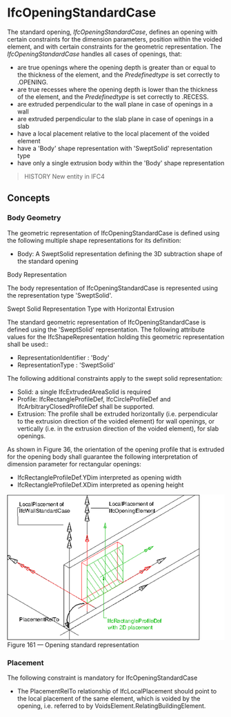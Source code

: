 # IfcOpeningStandardCase

The standard opening, _IfcOpeningStandardCase_, defines an opening with certain constraints for the dimension parameters, position within the voided element, and with certain constraints for the geometric representation. The _IfcOpeningStandardCase_ handles all cases of openings, that:

* are true openings where the opening depth is greater than or equal to the thickness of the element, and the _Predefinedtype_ is set correctly to .OPENING.
* are true recesses where the opening depth is lower than the thickness of the element, and the _Predefinedtype_ is set correctly to .RECESS.
* are extruded perpendicular to the wall plane in case of openings in a wall
* are extruded perpendicular to the slab plane in case of openings in a slab
* have a local placement relative to the local placement of the voided element
* have a 'Body' shape representation with 'SweptSolid' representation type
* have only a single extrusion body within the 'Body' shape representation

> HISTORY  New entity in IFC4

## Concepts

### Body Geometry

The geometric representation of IfcOpeningStandardCase
is defined using the following multiple shape representations for
its definition:


* Body: A SweptSolid representation defining the 3D subtraction
shape of the standard opening


Body Representation


The body representation of IfcOpeningStandardCase is
represented using the representation type 'SweptSolid'.


Swept Solid Representation Type with Horizontal
Extrusion


The standard geometric representation of
IfcOpeningStandardCase is defined using the 'SweptSolid'
representation. The following attribute values for the
IfcShapeRepresentation holding this geometric
representation shall be used::


* RepresentationIdentifier : 'Body'
* RepresentationType : 'SweptSolid'


The following additional constraints apply to the swept solid
representation:


* Solid: a single IfcExtrudedAreaSolid is
required
* Profile: IfcRectangleProfileDef,
IfcCircleProfileDef and
IfcArbitraryClosedProfileDef shall be supported.
* Extrusion: The profile shall be extruded horizontally
(i.e. perpendicular to the extrusion direction of the voided
element) for wall openings, or vertically (i.e. in the extrusion
direction of the voided element), for slab openings.


As shown in Figure 36, the orientation of the opening profile that is extruded
for the opening body shall guarantee the following interpretation
of dimension parameter for rectangular openings:


* IfcRectangleProfileDef.YDim interpreted as
opening width
* IfcRectangleProfileDef.XDim interpreted as
opening height


![standard opening](../../../../figures/ifcopeningstandardcase_wall-layout1.png)
Figure 161 — Opening standard representation



### Placement

The following constraint is mandatory for
IfcOpeningStandardCase


* The PlacementRelTo relationship of
IfcLocalPlacement should point to the local placement of
the same element, which is voided by the opening, i.e. referred
to by VoidsElement.RelatingBuildingElement.



